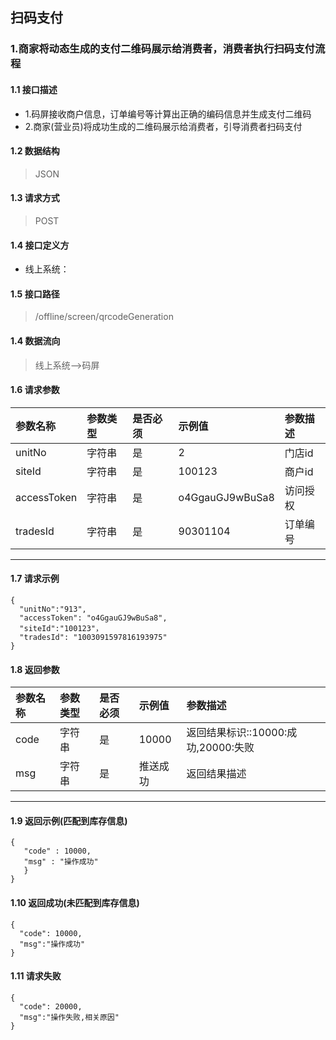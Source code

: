 ## 扫码支付
### 1.商家将动态生成的支付二维码展示给消费者，消费者执行扫码支付流程
#### 1.1 接口描述
* 1.码屏接收商户信息，订单编号等计算出正确的编码信息并生成支付二维码
* 2.商家(营业员)将成功生成的二维码展示给消费者，引导消费者扫码支付
#### 1.2 数据结构
> JSON
#### 1.3 请求方式
> POST
#### 1.4 接口定义方
* 线上系统：
#### 1.5 接口路径
> /offline/screen/qrcodeGeneration
#### 1.4 数据流向
> 线上系统-->码屏
#### 1.6 请求参数
| 参数名称 | 参数类型 | 是否必须 | 示例值 | 参数描述  |
| :---         |     :---      |     :--- | :--- | :--- |
| unitNo   | 字符串    | 是    | 2    | 门店id |
| siteId   | 字符串    | 是    | 100123    | 商户id |
| accessToken   | 字符串     | 是    | o4GgauGJ9wBuSa8    | 访问授权 |
| tradesId   | 字符串    | 是    |   90301104  | 订单编号 |
--------------------- 
#### 1.7 请求示例
```
{
  "unitNo":"913",
  "accessToken": "o4GgauGJ9wBuSa8",
  "siteId":"100123"，
  "tradesId": "1003091597816193975"
}
```
#### 1.8 返回参数
| 参数名称 | 参数类型 | 是否必须 | 示例值 | 参数描述  |
| :---  |   :-------    |    :---   | :---        | :---        |
| code   | 字符串     | 是            | 10000   |返回结果标识::10000:成功,20000:失败|
| msg   | 字符串     | 是    | 推送成功   |返回结果描述|
--------------------- 
#### 1.9 返回示例(匹配到库存信息)
 ``` 
{
    "code" : 10000,
    "msg" : "操作成功"
    }
}
```
#### 1.10 返回成功(未匹配到库存信息)
```
{
  "code": 10000,
  "msg":"操作成功"
}
```
#### 1.11 请求失败
```
{
  "code": 20000,
  "msg":"操作失败,相关原因"
}
```
